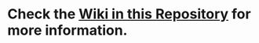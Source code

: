 # Check the [Wiki in this Repository](https://github.com/LPS100/Wiki-Migration-Reset-Project/wiki/Wiki-Migration-Reset-Project) for more information.

